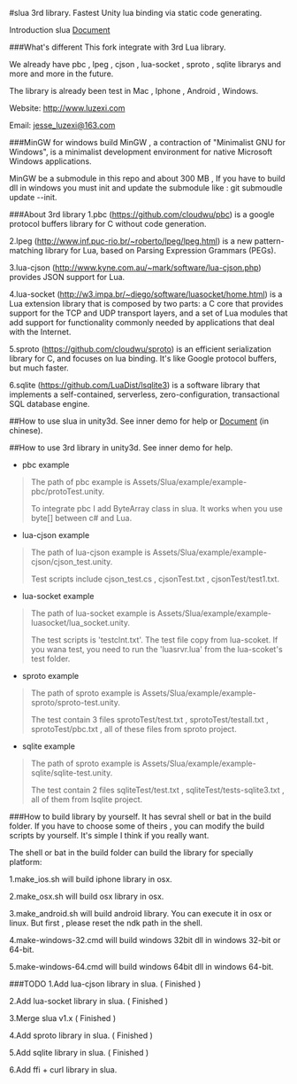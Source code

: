 #slua 3rd library.
Fastest Unity lua binding via static code generating.

Introduction slua [Document](slua_README.md)

###What's different
This fork integrate with 3rd Lua library.

We already have pbc , lpeg , cjson , lua-socket , sproto , sqlite librarys and more and more in the future.

The library is already been test in Mac , Iphone , Android , Windows.

Website: http://www.luzexi.com

Email: jesse_luzexi@163.com


###MinGW for windows build
MinGW , a contraction of "Minimalist GNU for Windows", is a minimalist development environment for native Microsoft Windows applications.

MinGW be a submodule in this repo and about 300 MB , If you have to build dll in windows you must init and update the submodule like : git submoudle update --init.

###About 3rd library
1.pbc (https://github.com/cloudwu/pbc) is a google protocol buffers library for C without code generation.

2.lpeg (http://www.inf.puc-rio.br/~roberto/lpeg/lpeg.html) is a new pattern-matching library for Lua, based on Parsing Expression Grammars (PEGs).

3.lua-cjson (http://www.kyne.com.au/~mark/software/lua-cjson.php) provides JSON support for Lua.

4.lua-socket (http://w3.impa.br/~diego/software/luasocket/home.html) is a Lua extension library that is composed by two parts: a C core that provides support for the TCP and UDP transport layers, and a set of Lua modules that add support for functionality commonly needed by applications that deal with the Internet.

5.sproto (https://github.com/cloudwu/sproto) is an efficient serialization library for C, and focuses on lua binding. It's like Google protocol buffers, but much faster.

6.sqlite (https://github.com/LuaDist/lsqlite3) is a software library that implements a self-contained, serverless, zero-configuration, transactional SQL database engine. 

##How to use slua in unity3d.
See inner demo for help or [Document](doc.md) (in chinese).

##How to use 3rd library in unity3d.
See inner demo for help.

* pbc example
> The path of pbc example is Assets/Slua/example/example-pbc/protoTest.unity.
> 
> To integrate pbc I add ByteArray class in slua. It works when you use byte[] between c# and Lua.

* lua-cjson example
> The path of lua-cjson example is Assets/Slua/example/example-cjson/cjson_test.unity.
> 
> Test scripts include cjson_test.cs , cjsonTest.txt , cjsonTest/test1.txt.

* lua-socket example
> The path of lua-socket example is Assets/Slua/example/example-luasocket/lua_socket.unity.
> 
> The test scripts is 'testclnt.txt'. The test file copy from lua-scoket. If you wana test, you need to run the 'luasrvr.lua' from the lua-scoket's test folder.

* sproto example
> The path of sproto example is Assets/Slua/example/example-sproto/sproto-test.unity.
> 
> The test contain 3 files sprotoTest/test.txt , sprotoTest/testall.txt , sprotoTest/pbc.txt , all of these files from sproto project.

* sqlite example
> The path of sproto example is Assets/Slua/example/example-sqlite/sqlite-test.unity.
> 
> The test contain 2 files sqliteTest/test.txt , sqliteTest/tests-sqlite3.txt , all of them from lsqlite project.


###How to build library by yourself.
It has sevral shell or bat in the build folder. If you have to choose some of theirs , you can modify the build scripts by yourself. It's simple I think if you really want.

The shell or bat in the build folder can build the library for specially platform:

1.make_ios.sh will build iphone library in osx.

2.make_osx.sh will build osx library in osx.

3.make_android.sh will build android library. You can execute it in osx or linux. But first , please reset the ndk path in the shell.

4.make-windows-32.cmd will build windows 32bit dll in windows 32-bit or 64-bit.

5.make-windows-64.cmd will build windows 64bit dll in windows 64-bit.


###TODO
1.Add lua-cjson library in slua. ( Finished )

2.Add lua-socket library in slua. ( Finished )

3.Merge slua v1.x  ( Finished )

4.Add sproto library in slua. ( Finished )

5.Add sqlite library in slua. ( Finished )

6.Add ffi + curl library in slua.

